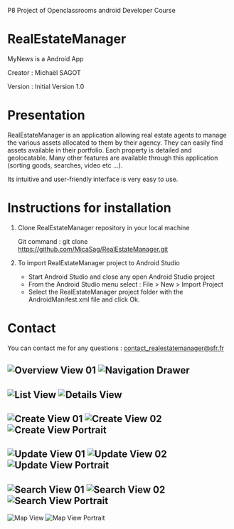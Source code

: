  P8 Project of Openclassrooms android Developer Course

# RealEstateManager

MyNews is a Android App

Creator : Michaël SAGOT

Version : Initial Version 1.0


# Presentation

RealEstateManager is an application allowing real estate agents to manage the various assets
allocated to them by their agency.
They can easily find assets available in their portfolio. Each property is detailed and geolocatable.
Many other features are available through this application (sorting goods, searches, video etc ...).


Its intuitive and user-friendly interface is very easy to use.



# Instructions for installation


1. Clone RealEstateManager repository in your local machine

    Git command : git clone https://github.com/MicaSag/RealEstateManager.git


2. To import RealEstateManager project to Android Studio

	* Start Android Studio and close any open Android Studio project
	* From the Android Studio menu select : File > New > Import Project
	* Select the RealEstateManager project folder with the AndroidManifest.xml file and click Ok.



# Contact

You can contact me for any questions : contact_realestatemanager@sfr.fr

![Overview View 01](/app/src/main/res/drawable/app_screenshots/overview_view.png)
![Navigation Drawer](/app/src/main/res/drawable/app_screenshots/navigation_drawer.png)
---------------------------------------------------------------------
![List View](/app/src/main/res/drawable/app_screenshots/list_view.png)
![Details View](/app/src/main/res/drawable/app_screenshots/details_view.png)
---------------------------------------------------------------------
![Create View 01](/app/src/main/res/drawable/app_screenshots/create_view_01.png)
![Create View 02](/app/src/main/res/drawable/app_screenshots/create_view_02.png)
![Create View Portrait](/app/src/main/res/drawable/app_screenshots/create_view_p.png)
---------------------------------------------------------------------
![Update View 01](/app/src/main/res/drawable/app_screenshots/update_view_01.png)
![Update View 02](/app/src/main/res/drawable/app_screenshots/update_view_02.png)
![Update View Portrait](/app/src/main/res/drawable/app_screenshots/update_view_p.png)
---------------------------------------------------------------------
![Search View 01](/app/src/main/res/drawable/app_screenshots/search_view_01.png)
![Search View 02](/app/src/main/res/drawable/app_screenshots/search_view_02.png)
![Search View Portrait](/app/src/main/res/drawable/app_screenshots/search_view_p.png)
---------------------------------------------------------------------
![Map View](/app/src/main/res/drawable/app_screenshots/map_view.png)
![Map View Portrait](/app/src/main/res/drawable/app_screenshots/map_view_p.png)
